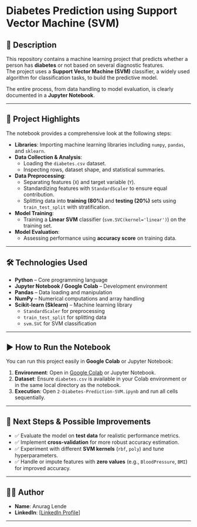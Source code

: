 # Diabetes Prediction using Support Vector Machine (SVM)

## 📌 Description
This repository contains a machine learning project that predicts whether a person has **diabetes** or not based on several diagnostic features.  
The project uses a **Support Vector Machine (SVM)** classifier, a widely used algorithm for classification tasks, to build the predictive model.  

The entire process, from data handling to model evaluation, is clearly documented in a **Jupyter Notebook**.

---

## 🚀 Project Highlights
The notebook provides a comprehensive look at the following steps:

- **Libraries**: Importing machine learning libraries including `numpy`, `pandas`, and `sklearn`.  
- **Data Collection & Analysis**:  
  - Loading the `diabetes.csv` dataset.  
  - Inspecting rows, dataset shape, and statistical summaries.  
- **Data Preprocessing**:  
  - Separating features (`X`) and target variable (`Y`).  
  - Standardizing features with `StandardScaler` to ensure equal contribution.  
  - Splitting data into **training (80%)** and **testing (20%)** sets using `train_test_split` with stratification.  
- **Model Training**:  
  - Training a **Linear SVM** classifier (`svm.SVC(kernel='linear')`) on the training set.  
- **Model Evaluation**:  
  - Assessing performance using **accuracy score** on training data.  

---

## 🛠️ Technologies Used
- **Python** – Core programming language  
- **Jupyter Notebook / Google Colab** – Development environment  
- **Pandas** – Data loading and manipulation  
- **NumPy** – Numerical computations and array handling  
- **Scikit-learn (Sklearn)** – Machine learning library  
  - `StandardScaler` for preprocessing  
  - `train_test_split` for splitting data  
  - `svm.SVC` for SVM classification  

---

## ▶️ How to Run the Notebook
You can run this project easily in **Google Colab** or Jupyter Notebook:

1. **Environment**: Open in [Google Colab](https://colab.research.google.com/) or Jupyter Notebook.  
2. **Dataset**: Ensure `diabetes.csv` is available in your Colab environment or in the same local directory as the notebook.  
3. **Execution**: Open `2-Diabetes-Prediction-SVM.ipynb` and run all cells sequentially.  

---

## 🔮 Next Steps & Possible Improvements
- ✅ Evaluate the model on **test data** for realistic performance metrics.  
- ✅ Implement **cross-validation** for more robust accuracy estimation.  
- ✅ Experiment with different **SVM kernels** (`rbf`, `poly`) and tune hyperparameters.  
- ✅ Handle or impute features with **zero values** (e.g., `BloodPressure`, `BMI`) for improved accuracy.  

---

## 👨‍💻 Author
- **Name**: Anurag Lende  
- **LinkedIn**: [[LinkedIn Profile](https://www.linkedin.com/in/anuraglende/)] 

---
